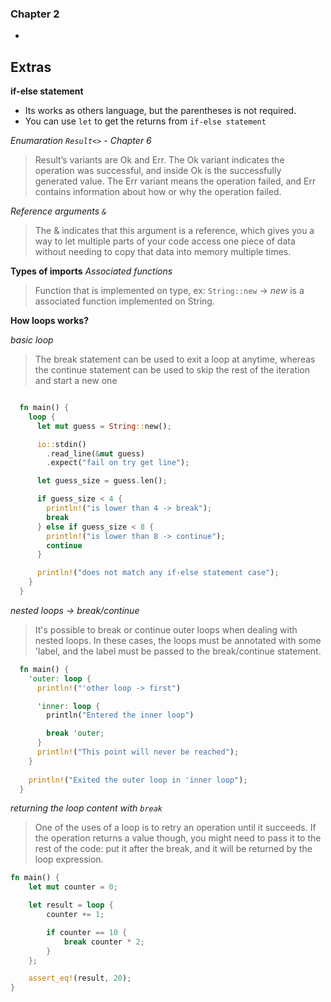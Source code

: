 ### Chapter 2
- 


## Extras
**if-else statement**
- Its works as others language, but the parentheses is not required.
- You can use `let` to get the returns from `if-else statement`

*Enumaration `Result<>` - Chapter 6*
> Result’s variants are Ok and Err. The Ok variant indicates the operation was successful, and inside Ok is the successfully generated value. The Err variant means the operation failed, and Err contains information about how or why the operation failed.

*Reference arguments `&`*
> The & indicates that this argument is a reference, which gives you a way to let multiple parts of your code access one piece of data without needing to copy that data into memory multiple times.

**Types of imports**
*Associated functions*
> Function that is implemented on type, ex: `String::new` -> _new_ is a associated function implemented on String.

**How loops works?**

*basic loop*
> The break statement can be used to exit a loop at anytime, whereas the continue statement can be used to skip the rest of the iteration and start a new one
```rs

  fn main() {
    loop {
      let mut guess = String::new();

      io::stdin()
        .read_line(&mut guess)
        .expect("fail on try get line");

      let guess_size = guess.len();

      if guess_size < 4 {
        println!("is lower than 4 -> break");
        break
      } else if guess_size < 8 {
        println!("is lower than 8 -> continue");
        continue
      }

      println!("does not match any if-else statement case");
    }
  }
```

*nested loops -> break/continue*
> It's possible to break or continue outer loops when dealing with nested loops. In these cases, the loops must be annotated with some 'label, and the label must be passed to the break/continue statement.
```rs
  fn main() {
    'outer: loop {
      println!("'other loop -> first")

      'inner: loop {
        println("Entered the inner loop")

        break 'outer;
      }
      println!("This point will never be reached"); 
    }
    
    println!("Exited the outer loop in 'inner loop");
  }
```
*returning the loop content with `break`*
> One of the uses of a loop is to retry an operation until it succeeds. If the operation returns a value though, you might need to pass it to the rest of the code: put it after the break, and it will be returned by the loop expression.
```rs
fn main() {
    let mut counter = 0;

    let result = loop {
        counter += 1;

        if counter == 10 {
            break counter * 2;
        }
    };

    assert_eq!(result, 20);
}
```

